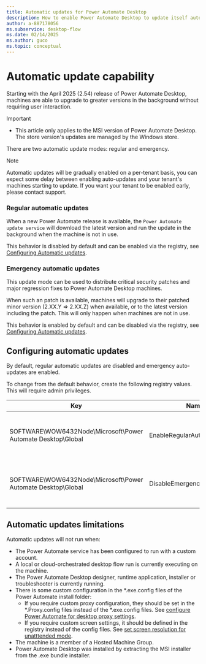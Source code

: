 ```yaml
---
title: Automatic updates for Power Automate Desktop
description: How to enable Power Automate Desktop to update itself automatically
author: a-887178056
ms.subservice: desktop-flow
ms.date: 02/14/2025
ms.author: guco
ms.topic: conceptual
---
```


# Automatic update capability

Starting with the April 2025 (2.54) release of Power Automate Desktop, machines are able to upgrade to greater versions in the background without requiring user interaction.

> [!IMPORTANT]
> - This article only applies to the MSI version of Power Automate Desktop. The store version's updates are managed by the Windows store.

There are two automatic update modes: regular and emergency.

> [!NOTE]
> Automatic updates will be gradually enabled on a per-tenant basis, you can expect some delay between enabling auto-updates and your tenant's machines starting to update.
> If you want your tenant to be enabled early, please contact support.

### Regular automatic updates

When a new Power Automate release is available, the `Power Automate update service` will download the latest version and run the update in the background when the machine is not in use.

This behavior is disabled by default and can be enabled via the registry, see [Configuring Automatic updates](#configuring-automatic-updates).

### Emergency automatic updates

This update mode can be used to distribute critical security patches and major regression fixes to Power Automate Desktop machines.

When such an patch is available, machines will upgrade to their patched minor version (2.XX.Y => 2.XX.Z) when available, or to the latest version including the patch. This will only happen when machines are not in use.

This behavior is enabled by default and can be disabled via the registry, see [Configuring Automatic updates](#configuring-automatic-updates).

## Configuring automatic updates

By default, regular automatic updates are disabled and emergency auto-updates are enabled.

To change from the default behavior, create the following registry values. This will require admin privileges.

| Key | Name | Type | Value |
|---|---|---|---|
| SOFTWARE\WOW6432Node\Microsoft\Power Automate Desktop\Global | EnableRegularAutoUpdates | DWORD | If set to '1', will enable regular automatic updates. |
| SOFTWARE\WOW6432Node\Microsoft\Power Automate Desktop\Global | DisableEmergencyAutoUpdates | DWORD | If set to '1', will disable emergency automatic updates. |

## Automatic updates limitations

Automatic updates will not run when:
- The Power Automate service has been configured to run with a custom account.
- A local or cloud-orchestrated desktop flow run is currently executing on the machine.
- The Power Automate Desktop designer, runtime application, installer or troubleshooter is currently running.
- There is some custom configuration in the *.exe.config files of the Power Automate install folder:
  - If you require custom proxy configuration, they should be set in the *.Proxy.config files instead of the *.exe.config files. See [configure Power Automate for desktop proxy settings](./how-to/proxy-settings.md).
  - If you require custom screen settings, it should be defined in the registry instead of the config files. See [set screen resolution for unatttended mode](./how-to/set-screen-resolution-unattended-mode.md).
- The machine is a member of a Hosted Machine Group.
- Power Automate Desktop was installed by extracting the MSI installer from the .exe bundle installer.